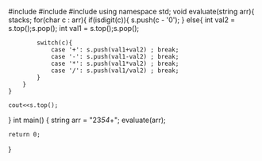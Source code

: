 #include <iostream>
#include <stack>
#include<cctype>
using namespace std;
void evaluate(string arr){
    stack<int>s;
    for(char c : arr){
        if(isdigit(c)){
            s.push(c - '0');
        }
        else{
            int val2 = s.top();s.pop();
            int val1 = s.top();s.pop();
            
            switch(c){
                case '+': s.push(val1+val2) ; break;
                case '-': s.push(val1-val2) ; break;
                case '*': s.push(val1*val2) ; break;
                case '/': s.push(val1/val2) ; break;
            }
        }
    }
    
    cout<<s.top();
}
int main()
{
    string arr = "23*54*+";
    evaluate(arr);

    return 0;
}

